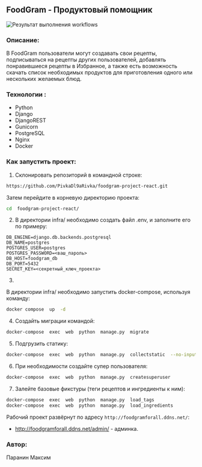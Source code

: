 ## FoodGram - Продуктовый помощник
![Результат выполнения workflows](https://github.com/PivkaDl9Rivka/foodgram-project-react/actions/workflows/foodgram_workflow.yml/badge.svg)
### Описание:
В FoodGram пользователи могут создавать свои рецепты, подписываться на рецепты других пользователей, добавлять понравившиеся рецепты в Избранное, а также есть возможность скачать список необходимых продуктов для приготовления одного или нескольких желаемых блюд.
### Технологии :
* Python
* Django
* DjangoREST  
* Gunicorn
* PostgreSQL
* Nginx
* Docker
### Как запустить проект:
1. Склонировать репозиторий в командной строке:
```bash
https://github.com/PivkaDl9aRivka/foodgram-project-react.git
```
Затем перейдите в корневую директорию проекта:
```bash
cd  foodgram-project-react/
```
2. В директории infra/ необходимо создать файл .env, и заполните его по примеру:
```
DB_ENGINE=django.db.backends.postgresql
DB_NAME=postgres
POSTGRES_USER=postgres
POSTGRES_PASSWORD=<ваш_пароль>
DB_HOST=foodgram_db
DB_PORT=5432
SECRET_KEY=<секретный_ключ_проекта>
```
3. 
В директории infra/ необходимо запустить docker-compose, используя команду:

```bash
docker compose  up  -d
```
4. Создайть миграции командой:
```bash
docker-compose  exec  web  python  manage.py  migrate
```
5. Подгрузить статику:
```bash
docker-compose  exec  web  python  manage.py  collectstatic  --no-input
```
6. При необходимости создайте супер пользователя:
```bash
docker-compose  exec  web  python  manage.py  createsuperuser
```
7. Залейте базовые фикстуры (теги рецептов и ингредиенты к ним):
```bash
docker-compose  exec  web  python  manage.py  load_tags
docker-compose  exec  web  python  manage.py  load_ingredients
```

Рабочий проект развёрнут по адресу `http://foodgramforall.ddns.net/`:
- http://foodgramforall.ddns.net/admin/ - админка.

### Автор:
Паранин Максим
